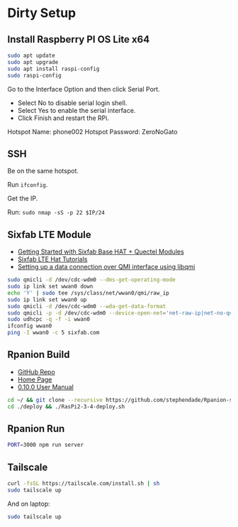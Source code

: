# Dirty Setup

## Install Raspberry PI OS Lite x64

```bash
sudo apt update
sudo apt upgrade
sudo apt install raspi-config
sudo raspi-config
```

Go to the Interface Option and then click Serial Port.

- Select No to disable serial login shell.
- Select Yes to enable the serial interface.
- Click Finish and restart the RPi.

Hotspot Name: phone002
Hotspot Password: ZeroNoGato

## SSH

Be on the same hotspot.

Run `ifconfig`.

Get the IP.

Run: `sudo nmap -sS -p 22 $IP/24`

## Sixfab LTE Module

- [Getting Started with Sixfab Base HAT + Quectel Modules](https://docs.sixfab.com/docs/getting-started-with-base-hat-and-quectel-ec25-eg25-module)
- [Sixfab LTE Hat Tutorials](https://docs.sixfab.com/page/tutorials)
- [Setting up a data connection over QMI interface using libqmi](https://docs.sixfab.com/page/setting-up-a-data-connection-over-qmi-interface-using-libqmi)

```bash
sudo qmicli -d /dev/cdc-wdm0 --dms-get-operating-mode
sudo ip link set wwan0 down
echo 'Y' | sudo tee /sys/class/net/wwan0/qmi/raw_ip
sudo ip link set wwan0 up
sudo qmicli -d /dev/cdc-wdm0 --wda-get-data-format
sudo qmicli -p -d /dev/cdc-wdm0 --device-open-net='net-raw-ip|net-no-qos-header' --wds-start-network="apn='internet',ip-type=4" --client-no-release-cid
sudo udhcpc -q -f -i wwan0
ifconfig wwan0
ping -I wwan0 -c 5 sixfab.com
```

## Rpanion Build

- [GitHub Repo](https://github.com/stephendade/Rpanion-server)
- [Home Page](https://www.docs.rpanion.com/software/rpanion-server)
- [0.10.0 User Manual](https://www.docs.rpanion.com/software/rpanion_server_v010)

```bash
cd ~/ && git clone --recursive https://github.com/stephendade/Rpanion-server.git
cd ./deploy && ./RasPi2-3-4-deploy.sh
```

## Rpanion Run

```bash
PORT=3000 npm run server
```

## Tailscale

```bash
curl -fsSL https://tailscale.com/install.sh | sh
sudo tailscale up
```

And on laptop:

```bash
sudo tailscale up
```

